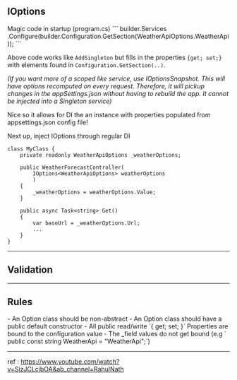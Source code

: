 <h2>IOptions </h2>
Magic code in startup (program.cs)
```
builder.Services
    .Configure<WeatherApiOptions>(builder.Configuration.GetSection(WeatherApiOptions.WeatherApi));
```

Above code works like `AddSingleton` but fills in the properties `{get; set;}`
with elements found in `Configuration.GetSection(..)`.

_(If you want more of a scoped like service, use IOptionsSnapshot. 
This will have options recomputed on every request.
Therefore, it will pickup changes in the appSettings.json without having to rebuild the app.
It cannot be injected into a Singleton service)_

Nice so it allows for DI the an instance with properties populated from appsettings.json config file!

Next up, inject IOptions through regular DI
```
class MyClass {
    private readonly WeatherApiOptions _weatherOptions;

    public WeatherForecastController(
        IOptions<WeatherApiOptions> weatherOptions
        )
    {
        _weatherOptions = weatherOptions.Value;
    }
    
    public async Task<string> Get()
    {
        var baseUrl = _weatherOptions.Url;
        ...
    }
}
```

---
<h2>Validation</h2>


---
<h2>Rules</h2>
- An Option class should be non-abstract
- An Option class should have a public default constructor
- All public read/write `{ get; set; }` Properties are bound to the configuration value
- The _field values do not get bound
  (e.g `    public const string WeatherApi = "WeatherApi";`)

---
ref : https://www.youtube.com/watch?v=SizJCLcjbOA&ab_channel=RahulNath